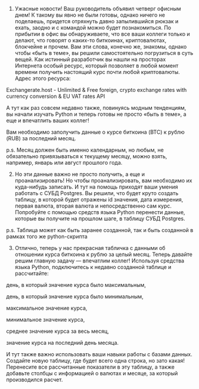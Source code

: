 1. Ужасные новости! Ваш руководитель объявил четверг офисным днем! К такому вы явно не были готовы, однако ничего не поделаешь, придется отряхнуть давно запылившийся рюкзак и ехать, заодно и с командой можно будет познакомиться. По прибытии в офис вы обнаруживаете, что все ваши коллеги только и делают, что говорят о каких-то биткоинах, криптовалютах, блокчейне и прочем. Вам эти слова, конечно же, знакомы, однако чтобы «быть в теме», вы решили самостоятельно погрузиться в суть вещей. Как истинный разработчик вы нашли на просторах Интернета особый ресурс, который позволяет в любой момент времени получить настоящий курс почти любой криптовалюты. Адрес этого ресурса:

Exchangerate.host - Unlimited & Free foreign, crypto exchange rates with currency conversion & EU VAT rates API

А тут как раз совсем недавно также, повинуясь модным тенденциям, вы начали изучать Python и теперь готовы не просто «быть в теме», а еще и впечатлить ваших коллег!

Вам необходимо заполучить данные о курсе биткоина (BTC) к рублю (RUB) за последний месяц.

p.s. Месяц должен быть именно календарным, но любым, не обязательно привязываться к текущему месяцу, можно взять, например, январь или август прошлого года.



2. Но эти данные важно не просто получить, а еще и проанализировать! Но чтобы проанализировать, вам необходимо их куда-нибудь записать. И тут на помощь приходят ваши умения работать с СУБД Postgres. Вы решили, что будет круто создать таблицу, в которой будет отражены id значения, дата измерения, первая валюта, вторая валюта и непосредственно сам курс. Попробуйте с помощью средств языка Python перенести данные, которые вы получите на прошлом шаге, в таблицу СУБД Postgres.

p.s. Таблица может как быть заранее созданной, так и быть созданной в рамках того же python-скрипта



3. Отлично, теперь у нас прекрасная табличка с данными об отношении курса биткоина к рублю за целый месяц. Теперь давайте решим главную задачу — впечатлим коллег! Используя средства языка Python, подключитесь к недавно созданной таблице и рассчитайте:

день, в который значение курса было максимальным,

день, в который значение курса было минимальным,

максимальное значение курса,

минимальное значение курса,

среднее значение курса за весь месяц,

значение курса на последний день месяца.

И тут также важно использовать ваши навыки работы с базами данных. Создайте новую таблицу, где будет всего одна строка, но зато какая! Перенесите все рассчитанные показатели в эту таблицу, а также добавьте столбцы с информацией о валютах и месяце, за который производился расчет. 

